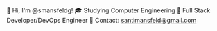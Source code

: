 👋 Hi, I'm @smansfeldg!
🎓 Studying Computer Engineering 
🚀 Full Stack Developer/DevOps Engineer 
📧 Contact: santimansfeld@gmail.com
